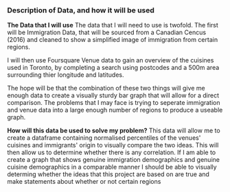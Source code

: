 ### Description of Data, and how it will be used ###

**The Data that I will use**
The data that I will need to use is twofold. The first will be Immigration Data, that will be sourced from a Canadian Cencus (2016) and cleaned to show a simplified image of immigration from certain regions. 

I will then use Foursquare Venue data to gain an overview of the cuisines used in Toronto, by completing a search using postcodes and a 500m area surrounding thier longitude and latitudes. 

The hope will be that the combination of these two things will give me enough data to create a visually sturdy bar graph that will allow for a direct comparison. The problems that I may face is trying to seperate immigration and venue data into a large enough number of regions to produce a useable graph. 

**How will this data be used to solve my problem?**
This data will allow me to create a dataframe containing normalised percentiles of the venues' cuisines and immigrants' origin to visually compare the two ideas. This will then allow us to determine whether there is any correlation. If I am able to create a graph that shows genuine immigration demographics and genuine cuisine demographics in a comparable manner I should be able to visually determing whether the ideas that this project are based on are true and make statements about whether or not certain regions